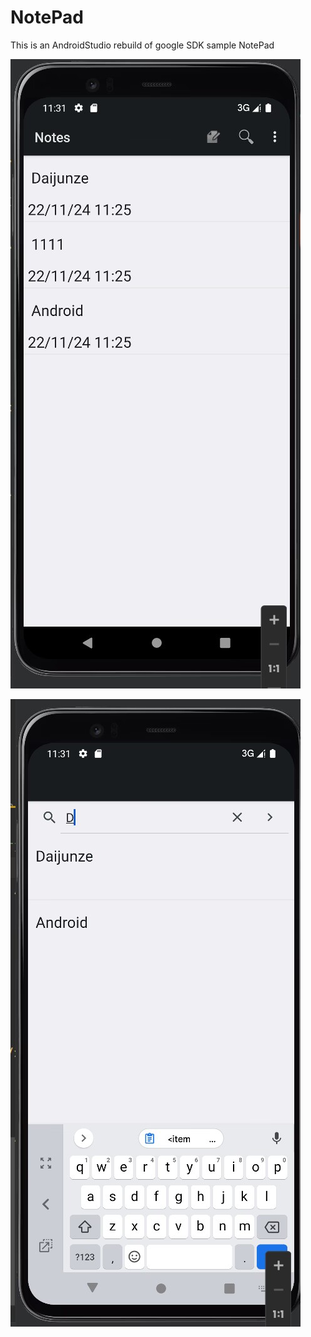 # NotePad
This is an AndroidStudio rebuild of google SDK sample NotePad


![image](https://github.com/xiaoguowasd/Android/blob/main/image/%E6%97%B6%E9%97%B4%E6%88%B3.png)

![image](https://github.com/xiaoguowasd/Android/blob/main/image/%E6%90%9C%E7%B4%A2%E5%8A%9F%E8%83%BD.png)
